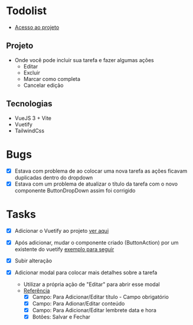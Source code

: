 # Todolist

- [Acesso ao projeto](https://todolist-gray-seven.vercel.app/)

## Projeto
- Onde você pode incluir sua tarefa e fazer algumas ações
    - Editar
    - Excluir
    - Marcar como completa
    - Cancelar edição

## Tecnologias 
- VueJS 3 + Vite 
- Vuetify
- TailwindCss

# Bugs
- [x] Estava com problema de ao colocar uma nova tarefa as ações ficavam duplicadas dentro do dropdown
- [x] Estava com um problema de atualizar o título da tarefa com o novo componente ButtonDropDown assim foi corrigido

# Tasks
- [x] Adicionar o Vuetify ao projeto [ver aqui](https://v15.vuetifyjs.com/pt-BR/getting-started/quick-start/)
- [x] Após adicionar, mudar o componente criado (ButtonAction) por um existente do vuetify [exemplo para seguir](https://vuetifyjs.com/en/components/menus/)
- [x] Subir alteração

- [x] Adicionar modal para colocar mais detalhes sobre a tarefa
    - Utilizar a própria ação de "Editar" para abrir esse modal 
    - [Referência](https://next.vuetifyjs.com/en/components/dialogs/#overflowed)
        - [x] Campo: Para Adicionar/Editar título - Campo obrigatório
        - [x] Campo: Para Adionar/Editar conteúdo
        - [x] Campo: Para Adicionar/Editar lembrete data e hora
        - [x] Botões: Salvar e Fechar 
